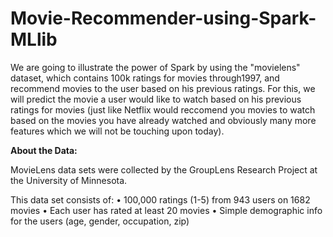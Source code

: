 # Movie-Recommender-using-Spark-MLlib
We are going to illustrate the power of Spark by using the "movielens" dataset, which contains 100k ratings for movies through1997, and recommend movies to the user based on his previous ratings. For this, we will predict the movie a user would like to watch based on his previous ratings for movies (just like Netflix would reccomend you movies to watch based on the movies you have already watched and obviously many more features which we will not be touching upon today).


**About the Data:**

MovieLens data sets were collected by the GroupLens Research Project
at the University of Minnesota.

This data set consists of:
•	100,000 ratings (1-5) from 943 users on 1682 movies
•	Each user has rated at least 20 movies
•	Simple demographic info for the users (age, gender, occupation, zip)



